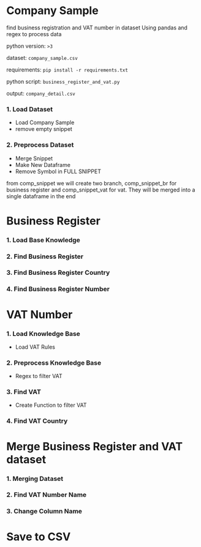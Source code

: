 # Company Sample
find business registration and VAT number in dataset
Using pandas and regex to process data

python version: `>3`

dataset: `company_sample.csv`

requirements: `pip install -r requirements.txt`

python script: `business_register_and_vat.py`

output: `company_detail.csv`

### 1. Load Dataset
- Load Company Sample
- remove empty snippet

### 2. Preprocess Dataset
- Merge Snippet
- Make New Dataframe
- Remove Symbol in FULL SNIPPET

from comp_snippet we will create two branch, comp_snippet_br for business register and comp_snippet_vat for vat. They will be merged into a single dataframe in the end

# Business Register
### 1. Load Base Knowledge
### 2. Find Business Register
### 3. Find Business Register Country
### 4. Find Business Register Number

# VAT Number
### 1. Load Knowledge Base
- Load VAT Rules
### 2. Preprocess Knowledge Base
- Regex to filter VAT
### 3. Find VAT
- Create Function to filter VAT
### 4. Find VAT Country

# Merge Business Register and VAT dataset
### 1. Merging Dataset
### 2. Find VAT Number Name
### 3. Change Column Name

# Save to CSV
